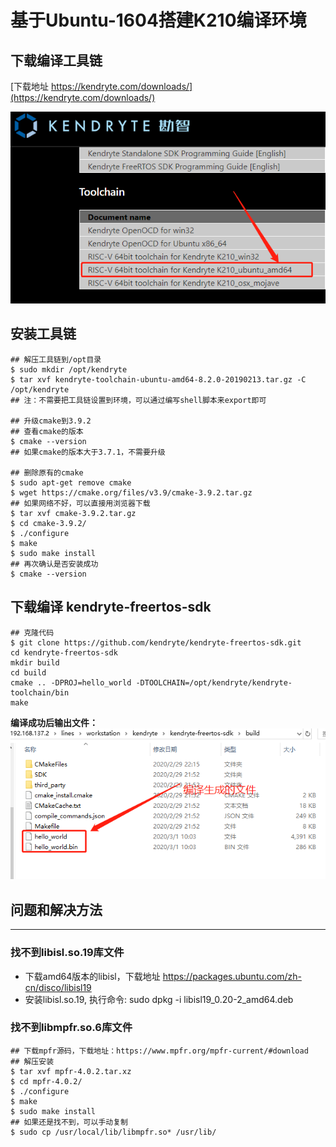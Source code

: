 # 基于Ubuntu-1604搭建K210编译环境

## 下载编译工具链
[下载地址 https://kendryte.com/downloads/](https://kendryte.com/downloads/)  

![](./pic/toolchain.png)

## 安装工具链

```shell
## 解压工具链到/opt目录
$ sudo mkdir /opt/kendryte
$ tar xvf kendryte-toolchain-ubuntu-amd64-8.2.0-20190213.tar.gz -C /opt/kendryte
## 注：不需要把工具链设置到环境，可以通过编写shell脚本来export即可

## 升级cmake到3.9.2
## 查看cmake的版本
$ cmake --version
## 如果cmake的版本大于3.7.1，不需要升级

## 删除原有的cmake
$ sudo apt-get remove cmake
$ wget https://cmake.org/files/v3.9/cmake-3.9.2.tar.gz
## 如果网络不好，可以直接用浏览器下载
$ tar xvf cmake-3.9.2.tar.gz
$ cd cmake-3.9.2/
$ ./configure
$ make
$ sudo make install
## 再次确认是否安装成功
$ cmake --version
```

## 下载编译 kendryte-freertos-sdk
```shell
## 克隆代码
$ git clone https://github.com/kendryte/kendryte-freertos-sdk.git
cd kendryte-freertos-sdk
mkdir build
cd build 
cmake .. -DPROJ=hello_world -DTOOLCHAIN=/opt/kendryte/kendryte-toolchain/bin
make
```
**编译成功后输出文件：**
![](./pic/bin-files.png)

## 问题和解决方法
---
### 找不到libisl.so.19库文件
   * 下载amd64版本的libisl，下载地址 https://packages.ubuntu.com/zh-cn/disco/libisl19
   * 安装libisl.so.19, 执行命令:  sudo dpkg -i libisl19_0.20-2_amd64.deb
 
### 找不到libmpfr.so.6库文件
```shell
## 下载mpfr源码，下载地址：https://www.mpfr.org/mpfr-current/#download
## 解压安装
$ tar xvf mpfr-4.0.2.tar.xz
$ cd mpfr-4.0.2/
$ ./configure
$ make
$ sudo make install
## 如果还是找不到，可以手动复制
$ sudo cp /usr/local/lib/libmpfr.so* /usr/lib/

```